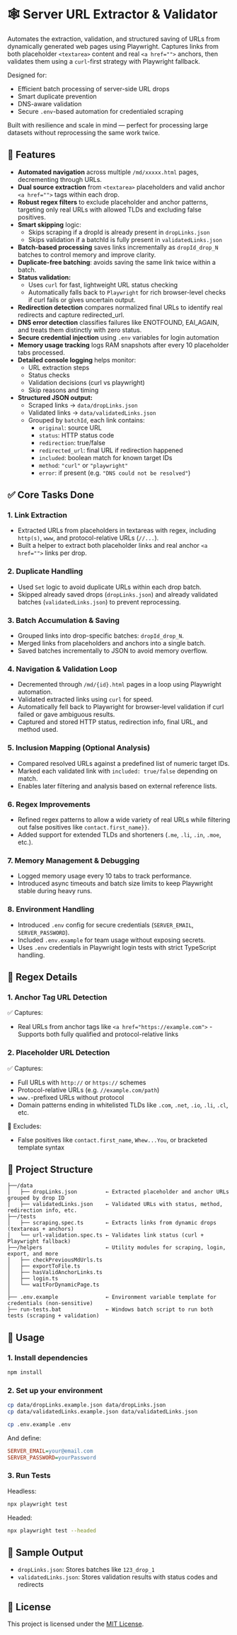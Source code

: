 # 🕸️ Server URL Extractor & Validator

Automates the extraction, validation, and structured saving of URLs from dynamically generated web pages using Playwright. Captures links from both placeholder `<textarea>` content and real `<a href="">` anchors, then validates them using a `curl`-first strategy with Playwright fallback.

Designed for:
- Efficient batch processing of server-side URL drops
- Smart duplicate prevention
- DNS-aware validation
- Secure `.env`-based automation for credentialed scraping
  
Built with resilience and scale in mind — perfect for processing large datasets without reprocessing the same work twice.


## 🔧 Features

- **Automated navigation** across multiple `/md/xxxxx.html` pages, decrementing through URLs.
- **Dual source extraction** from `<textarea>` placeholders and valid anchor `<a href="">` tags within each drop.
- **Robust regex filters** to exclude placeholder and anchor patterns, targeting only real URLs with allowed TLDs and excluding false positives.
- **Smart skipping** logic:
  - Skips scraping if a dropId is already present in `dropLinks.json`
  - Skips validation if a batchId is fully present in `validatedLinks.json`
- **Batch-based processing** saves links incrementally as `dropId_drop_N` batches to control memory and improve clarity.
- **Duplicate-free batching**: avoids saving the same link twice within a batch.
- **Status validation:**
  - Uses `curl` for fast, lightweight URL status checking
  - Automatically falls back to `Playwright` for rich browser-level checks if curl fails or gives uncertain output.
- **Redirection detection** compares normalized final URLs to identify real redirects and capture redirected_url.
- **DNS error detection** classifies failures like ENOTFOUND, EAI_AGAIN, and treats them distinctly with zero status.
- **Secure credential injection** using `.env` variables for login automation
- **Memory usage tracking** logs RAM snapshots after every 10 placeholder tabs processed.
- **Detailed console logging** helps monitor:
  - URL extraction steps
  - Status checks
  - Validation decisions (curl vs playwright)
  - Skip reasons and timing
- **Structured JSON output:**
  - Scraped links → `data/dropLinks.json`
  - Validated links → `data/validatedLinks.json`
  - Grouped by `batchId`, each link contains:
    - `original`: source URL
    - `status`: HTTP status code
    - `redirection`: true/false
    - `redirected_url`: final URL if redirection happened
    - `included`: boolean match for known target IDs
    - `method`: `"curl"` or `"playwright"`
    - `error`: if present (e.g. `"DNS could not be resolved"`)




## ✅ Core Tasks Done

### 1. Link Extraction 
- Extracted URLs from placeholders in textareas with regex, including `http(s)`, `www`, and protocol-relative URLs (`//...`).
- Built a helper to extract both placeholder links and real anchor `<a href="">` links per drop.

### 2. Duplicate Handling 
- Used `Set` logic to avoid duplicate URLs within each drop batch.
- Skipped already saved drops (`dropLinks.json`) and already validated batches (`validatedLinks.json`) to prevent reprocessing.

### 3. Batch Accumulation & Saving
- Grouped links into drop-specific batches: `dropId_drop_N`.
- Merged links from placeholders and anchors into a single batch.
- Saved batches incrementally to JSON to avoid memory overflow.

### 4. Navigation & Validation Loop  
- Decremented through `/md/{id}.html` pages in a loop using Playwright automation.
- Validated extracted links using `curl` for speed.
- Automatically fell back to Playwright for browser-level validation if curl failed or gave ambiguous results.
- Captured and stored HTTP status, redirection info, final URL, and method used.

### 5. Inclusion Mapping (Optional Analysis)
- Compared resolved URLs against a predefined list of numeric target IDs.
- Marked each validated link with `included: true/false` depending on match.
- Enables later filtering and analysis based on external reference lists.

### 6. Regex Improvements  
- Refined regex patterns to allow a wide variety of real URLs while filtering out false positives like `contact.first_name}}`.
- Added support for extended TLDs and shorteners (`.me`, `.li`, `.in`, `.moe`, etc.).

### 7. Memory Management & Debugging  
- Logged memory usage every 10 tabs to track performance.
- Introduced async timeouts and batch size limits to keep Playwright stable during heavy runs.

### 8. Environment Handling
- Introduced `.env` config for secure credentials (`SERVER_EMAIL`, `SERVER_PASSWORD`).
- Included `.env.example` for team usage without exposing secrets.
- Uses `.env` credentials in Playwright login tests with strict TypeScript handling.


## 🔁 Regex Details

### 1. Anchor Tag URL Detection
✅ Captures:

- Real URLs from anchor tags like `<a href="https://example.com">`
-Supports both fully qualified and protocol-relative links

### 2. Placeholder URL Detection
✅ Captures:

- Full URLs with `http://` or `https://` schemes
- Protocol-relative URLs (e.g. `//example.com/path`)
- `www.`-prefixed URLs without protocol
- Domain patterns ending in whitelisted TLDs like `.com`, `.net`, `.io`, `.li`, `.cl`, etc.

🚫 Excludes:

- False positives like `contact.first_name`, `Whew...You`, or bracketed template syntax

## 📁 Project Structure
```
├──/data
│   ├── dropLinks.json         ← Extracted placeholder and anchor URLs grouped by drop ID
│   ├── validatedLinks.json    ← Validated URLs with status, method, redirection info, etc.
├──/tests
│   ├── scraping.spec.ts       ← Extracts links from dynamic drops (textareas + anchors)
│   └── url-validation.spec.ts ← Validates link status (curl + Playwright fallback)
├──/helpers                    ← Utility modules for scraping, login, export, and more
│   ├── checkPreviousMdUrls.ts
│   ├── exportToFile.ts
│   ├── hasValidAnchorLinks.ts
│   ├── login.ts
│   └── waitForDynamicPage.ts
│   
├── .env.example               ← Environment variable template for credentials (non-sensitive)
├── run-tests.bat              ← Windows batch script to run both tests (scraping + validation)
```


## 🚀 Usage
### 1. Install dependencies
```bash
npm install
```

### 2. Set up your environment
```bash
cp data/dropLinks.example.json data/dropLinks.json
cp data/validatedLinks.example.json data/validatedLinks.json
```
```bash
cp .env.example .env
```
And define:
```ini
SERVER_EMAIL=your@email.com
SERVER_PASSWORD=yourPassword
```


### 3. Run Tests
Headless:
```bash
npx playwright test
```
Headed:
```bash
npx playwright test --headed
```


## 🧪 Sample Output
- `dropLinks.json`: Stores batches like `123_drop_1`
- `validatedLinks.json`: Stores validation results with status codes and redirects


## 📄 License
This project is licensed under the [MIT License](LICENSE).

